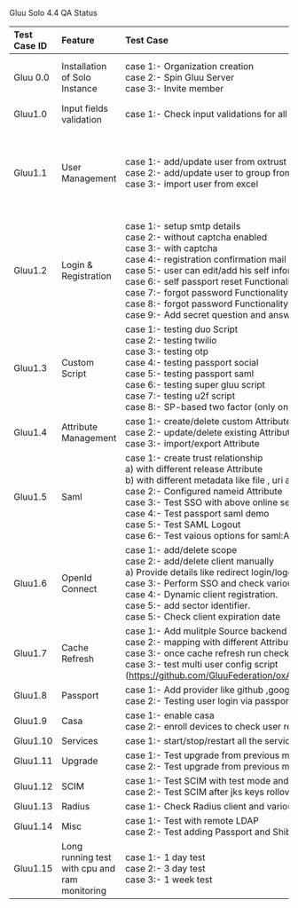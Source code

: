 Gluu Solo 4.4 QA Status

|Test Case ID| Feature                                                                  | Test Case | Assigned | Status |
|:-----------|:-------------------------------------------------------------------------|:----------|----------|--------|
|Gluu 0.0|Installation of Solo Instance|case 1:- Organization creation<br> case 2:- Spin Gluu Server<br> case 3:- Invite member|Mohit / Mohib|Tested by Mohib: OK|
|Gluu1.0| Input fields validation  |case 1:- Check input validations for all fields|Mohit||
|Gluu1.1|User Management |case 1:- add/update user from oxtrust<br>case 2:- add/update user to group from oxtust<br>case 3:- import user from excel|Mohit / Mohib| case 1 and case 2: tested by Mohib: OK|
|Gluu1.2|Login & Registration                                | case 1:- setup smtp details<br> case 2:- without captcha enabled <br>case 3:- with captcha<br>case 4:- registration confirmation mail<br>case 5:- user can edit/add his self information like password ,country etc<br>case 6:- self passport reset Functionality<br>case 7:- forgot password Functionality without captcha<br>case 8:- forgot password Functionality with captcha<br>case 9:- Add secret question and answer during registration|||
|Gluu1.3|Custom Script |case 1:- testing duo Script<br>case 2:- testing twilio<br>case 3:- testing otp<br>case 4:- testing passport social<br>case 5:- testing passport saml<br>case 6:- testing super gluu script<br>case 7:- testing u2f script<br>case 8:- SP-based two factor (only one SP configured with 2FA)|||
|Gluu1.4|Attribute Management |case 1:- create/delete custom Attribute<br>case 2:- update/delete existing Attribute<br>case 3:- import/export Attribute|||
|Gluu1.5|Saml|case 1:- create trust relationship<br>a) with different release Attribute<br>b) with different metadata like file , uri and federation<br>case 2:- Configured nameid Attribute<br>case 3:- Test SSO with above online service available.<br>case 4:- Test passport saml demo<br>case 5:- Test SAML Logout<br>case 6:- Test vaious options for saml:AuthnContextClassRef|||
|Gluu1.6|OpenId Connect|case 1:- add/delete scope<br>case 2:- add/delete client manually<br>a) Provide  details like redirect login/logout uri, scopes ,  response type etc.<br>case 3:- Perform SSO and check various response type including CIBA (added in 4.2).<br>case 4:- Dynamic client registration.<br>case 5:- add sector identifier.<br>case 5:- Check client expiration date|||
|Gluu1.7|Cache Refresh|case 1:- Add mulitple Source backend server<br>case 2:- mapping with different Attribute<br>case 3:- once cache refresh run check the user from user section<br>case 3:- test multi user config script (https://github.com/GluuFederation/oxAuth/tree/master/Server/integrations/basic.multi_auth_conf)|||
|Gluu1.8|Passport| case 1:- Add provider like github ,google,  fb.<br>case 2:- Testing user login via passport service|||
|Gluu1.9|Casa|case 1:- enable casa<br>case 2:- enroll devices to check user registration.|||
|Gluu1.10|Services|case 1:- start/stop/restart all the services and container|||
|Gluu1.11|Upgrade|case 1:- Test upgrade from previous minor version<br>case 2:- Test upgrade from previous major version|||
|Gluu1.12|SCIM|case 1:- Test SCIM with test mode and with SCIM client<br>case 2:- Test SCIM after jks keys rollover|||
|Gluu1.13|Radius|case 1:- Check Radius client and various configurations|||
|Gluu1.14|Misc|case 1:- Test with remote LDAP<br> case 2:- Test adding Passport and Shibboleth components post installation|||
|Gluu1.15|Long running test with cpu and ram monitoring|case 1:- 1 day test <br> case 2:- 3 day test <br> case 3:- 1 week test |||

